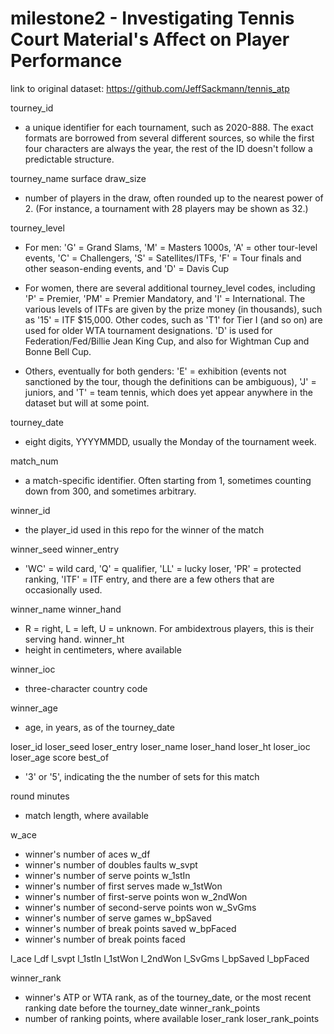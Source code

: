 # milestone2 - Investigating Tennis Court Material's Affect on Player Performance

link to original dataset: https://github.com/JeffSackmann/tennis_atp

tourney_id
- a unique identifier for each tournament, such as 2020-888. The exact formats are borrowed from several different sources, so while the first four characters are always the year, the rest of the ID doesn't follow a predictable structure.

tourney_name
surface
draw_size
- number of players in the draw, often rounded up to the nearest power of 2. (For instance, a tournament with 28 players may be shown as 32.)

tourney_level
- For men: 'G' = Grand Slams, 'M' = Masters 1000s, 'A' = other tour-level events, 'C' = Challengers, 'S' = Satellites/ITFs, 'F' = Tour finals and other season-ending events, and 'D' = Davis Cup 
- For women, there are several additional tourney_level codes, including 'P' = Premier, 'PM' = Premier Mandatory, and 'I' = International. The various levels of ITFs are given by the prize money (in thousands), such as '15' = ITF $15,000. Other codes, such as 'T1' for Tier I (and so on) are used for older WTA tournament designations. 'D' is used for Federation/Fed/Billie Jean King Cup, and also for Wightman Cup and Bonne Bell Cup.

- Others, eventually for both genders: 'E' = exhibition (events not sanctioned by the tour, though the definitions can be ambiguous), 'J' = juniors, and 'T' = team tennis, which does yet appear anywhere in the dataset but will at some point.

tourney_date
- eight digits, YYYYMMDD, usually the Monday of the tournament week.

match_num
- a match-specific identifier. Often starting from 1, sometimes counting down from 300, and sometimes arbitrary. 

winner_id
- the player_id used in this repo for the winner of the match

winner_seed
winner_entry
- 'WC' = wild card, 'Q' = qualifier, 'LL' = lucky loser, 'PR' = protected ranking, 'ITF' = ITF entry, and there are a few others that are occasionally used.

winner_name
winner_hand
- R = right, L = left, U = unknown. For ambidextrous players, this is their serving hand.
winner_ht
- height in centimeters, where available

winner_ioc
- three-character country code

winner_age
- age, in years, as of the tourney_date

loser_id
loser_seed
loser_entry
loser_name
loser_hand
loser_ht
loser_ioc
loser_age
score
best_of
- '3' or '5', indicating the the number of sets for this match

round
minutes
- match length, where available

w_ace
- winner's number of aces
w_df
- winner's number of doubles faults
w_svpt
- winner's number of serve points
w_1stIn
- winner's number of first serves made
w_1stWon
- winner's number of first-serve points won
w_2ndWon
- winner's number of second-serve points won
w_SvGms
- winner's number of serve games
w_bpSaved
- winner's number of break points saved
w_bpFaced
- winner's number of break points faced

l_ace
l_df
l_svpt
l_1stIn
l_1stWon
l_2ndWon
l_SvGms
l_bpSaved
l_bpFaced

winner_rank
- winner's ATP or WTA rank, as of the tourney_date, or the most recent ranking date before the tourney_date
winner_rank_points
- number of ranking points, where available
loser_rank
loser_rank_points
